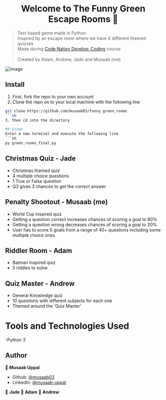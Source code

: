 <h1 align="center">Welcome to The Funny Green Escape Rooms 👋</h1>

> Text based game made in Python </br>
Inspired by an escape room where we have 4 different themed quizzes </br>
Made during [Code Nation Develop: Coding](https://wearecodenation.com/2023/02/22/develop-coding-l2/) course </br></br>
Created by Adam, Andrew, Jade and Musaab (me)

![image](https://user-images.githubusercontent.com/103457332/234884195-65fb639c-af14-4b63-af39-ea72e9245e4d.png)


## Install

1. First, fork the repo to your own account
2. Clone the repo on to your local machine with the following line </br>
```sh
git clone https://github.com/musaab03/funny_green_rooms
```sh
3. Then cd into the directory

## Usage
Enter a new terminal and execute the following line
```sh
py green_rooms_final.py
```

 ## Christmas Quiz - Jade
- Christmas themed quiz
- 4 multiple choice questions
- 1 True or False question
- Q3 gives 3 chances to get the correct answer

## Penalty Shootout - Musaab (me)
- World Cup inspired quiz
- Getting a question correct increases chances of scoring a goal to 80%
- Getting a question wrong decreases chances of scoring a goal to 20%
- User has to score 5 goals from a range of 40+ questions including some multiple choice ones

## Riddler Room - Adam
- Batman inspired quiz
- 5 riddles to solve

## Quiz Master - Andrew
- General Knowledge quiz 
- 10 questions with different subjects for each one
- Themed around the 'Quiz Master'

# Tools and Technologies Used
-Python 3

## Author

👤 **Musaab Uppal**

* Github: [@musaab03](https://github.com/musaab03)
* LinkedIn: [@musaab-uppal](https://linkedin.com/in/musaab-uppal)

👤 **Jade**
👤 **Adam**
👤 **Andrew**
